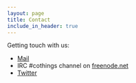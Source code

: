 ```yaml
---
layout: page
title: Contact
include_in_header: true
---
```


Getting touch with us:
- [Mail](mailto:info@cothings.app)
- IRC #cothings channel on [freenode.net](https://webchat.freenode.net/)
- [Twitter](https://twitter.com/cothingsapp)
